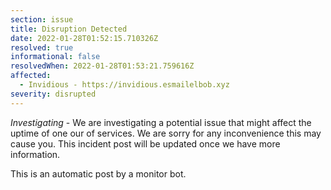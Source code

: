 ```yaml
---
section: issue
title: Disruption Detected
date: 2022-01-28T01:52:15.710326Z
resolved: true
informational: false
resolvedWhen: 2022-01-28T01:53:21.759616Z
affected:
  - Invidious - https://invidious.esmailelbob.xyz
severity: disrupted
---
```

*Investigating* - We are investigating a potential issue that might affect the uptime of one our of services. We are sorry for any inconvenience this may cause you. This incident post will be updated once we have more information.

This is an automatic post by a monitor bot.
        